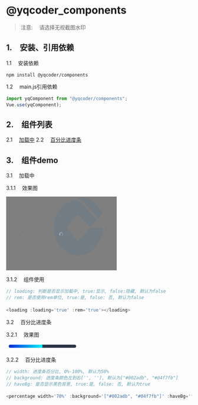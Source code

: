 # @yqcoder_components

> 注意: &emsp;请选择无视截图水印

## 1.&emsp;安装、引用依赖

1.1 &emsp;安装依赖

```node
npm install @yqcoder/components
```

1.2 &emsp;main.js引用依赖

```js
import yqComponent from "@yqcoder/components";
Vue.use(yqComponent);
```

## 2.&emsp;组件列表

2.1 &emsp;[加载中](#loading)
2.2 &emsp;[百分比进度条](#percentage)

## 3.&emsp;组件demo

3.1 &emsp;<a id='loading'>加载中</a>

3.1.1 &emsp;效果图 

<img src="./examples/assets/demo/loading.jpg" width = "300" height = "200" alt="loading" align=center />

3.1.2 &emsp;组件使用

```js
// loading: 判断是否显示加载中, true:显示, false:隐藏, 默认为false
// rem: 是否使用rem单位, true:是, false: 否, 默认为false

<loading :loading='true' :rem='true'></loading>
```

3.2 &emsp;<a id='percentage'>百分比进度条</a>

3.2.1 &emsp;效果图 

<img src="./examples/assets/demo/percentage.jpg" width = "200" height = "20" alt="percentage" align=center />

3.2.2 &emsp;百分比进度条

```js
// width: 进度条百分比, 0%-100%, 默认为50%
// background: 进度条颜色左到右['', ''], 默认为["#002adb", "#04f7fb"]
// haveBg: 是否显示黑色背景, true:是, false: 否, 默认为true

<percentage width='70%' :background='["#002adb", "#04f7fb"]' :haveBg='false'></percentage>
```